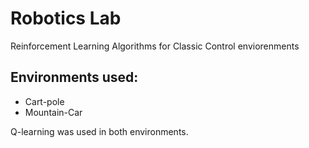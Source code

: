 # Robotics Lab
Reinforcement Learning Algorithms for Classic Control enviorenments

## Environments used: 
- Cart-pole
- Mountain-Car

Q-learning was used in both environments. 

